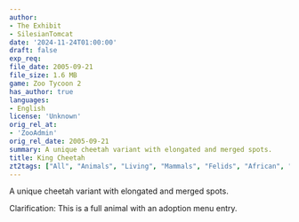 ```yaml
---
author:
- The Exhibit
- SilesianTomcat
date: '2024-11-24T01:00:00'
draft: false
exp_req:
file_date: 2005-09-21
file_size: 1.6 MB
game: Zoo Tycoon 2
has_author: true
languages:
- English
license: 'Unknown'
orig_rel_at:
- 'ZooAdmin'
orig_rel_date: 2005-09-21
summary: A unique cheetah variant with elongated and merged spots.
title: King Cheetah
zt2tags: ["All", "Animals", "Living", "Mammals", "Felids", "African", "ZT2"]
---
```

A unique cheetah variant with elongated and merged spots.

Clarification: This is a full animal with an adoption menu entry.